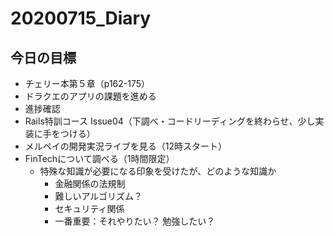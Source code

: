 # 20200715_Diary

## 今日の目標

- チェリー本第５章（p162-175）
- ドラクエのアプリの課題を進める
- 進捗確認
- Rails特訓コース Issue04（下調べ・コードリーディングを終わらせ、少し実装に手をつける）
- メルペイの開発実況ライブを見る（12時スタート）
- FinTechについて調べる（1時間限定）
  - 特殊な知識が必要になる印象を受けたが、どのような知識か
    - 金融関係の法規制
    - 難しいアルゴリズム？
    - セキュリティ関係
    - 一番重要：それやりたい？ 勉強したい？  

